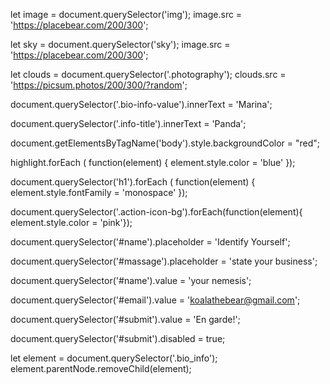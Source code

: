 
let image = document.querySelector('img');
image.src = 'https://placebear.com/200/300';

let sky = document.querySelector('sky');
image.src = 'https://placebear.com/200/300';

let clouds = document.querySelector('.photography');
clouds.src = 'https://picsum.photos/200/300/?random';

document.querySelector('.bio-info-value').innerText = 'Marina';

document.querySelector('.info-title').innerText = 'Panda';

document.getElementsByTagName('body').style.backgroundColor = "red";

highlight.forEach ( function(element) {
    element.style.color = 'blue' });

document.querySelector('h1').forEach ( function(element) {
    element.style.fontFamily = 'monospace' });

document.querySelector('.action-icon-bg').forEach(function(element){
  element.style.color = 'pink'});

document.querySelector('#name').placeholder = 'Identify Yourself';

document.querySelector('#massage').placeholder = 'state your business';

document.querySelector('#name').value = 'your nemesis';

document.querySelector('#email').value = 'koalathebear@gmail.com';

document.querySelector('#submit').value = 'En garde!';

document.querySelector('#submit').disabled = true;

let element = document.querySelector('.bio_info');
element.parentNode.removeChild(element);
